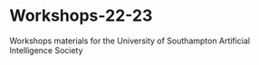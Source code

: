 # Workshops-22-23
Workshops materials for the University of Southampton Artificial Intelligence Society
